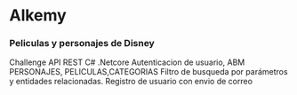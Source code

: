 # Alkemy
### Peliculas y personajes de Disney
Challenge API REST C# .Netcore 
 Autenticacion de usuario,
ABM PERSONAJES, PELICULAS,CATEGORIAS
Filtro de busqueda por parámetros y entidades
relacionadas. Registro de usuario con  envio de correo
